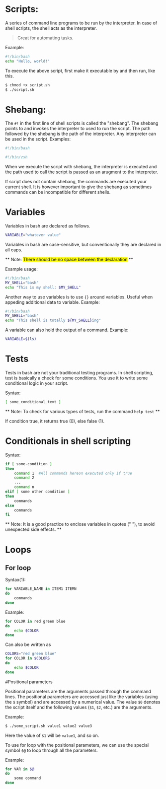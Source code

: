 # Scripts:

A series of command line programs to be run by the interpreter. In case of shell scripts, the shell acts as the interpreter.
> Great for automating tasks.

Example:

```bash
#!/bin/bash
echo "Hello, world!"
```

To execute the above script, first make it executable by and then run, like this.
```bash
$ chmod +x script.sh
$ ./script.sh
```

# Shebang:

The `#!` in the first line of shell scripts is called the "shebang". The shebang points to and invokes the interpreter to used to run the script. The path followed by the shebang is the path of the interpreter. Any interpreter can be used in the script. Examples:

```bash
#!/bin/bash

#!/bin/zsh
```

When we execute the script with shebang, the interpreter is executed and the path used to call the script is passed as an arugment to the interpreter.

If script does not contain shebang, the commands are executed your current shell. It is however important to give the shebang as sometimes commands can be incompatible for different shells.

# Variables

Variables in bash are declared as follows.

```bash
VARIABLE="whatever value"
```

Variables in bash are case-sensitive, but conventionally they are declared in all caps.

** Note: <mark>There should be no space between the declaration</mark> **

Example usage:

```bash
#!/bin/bash
MY_SHELL="bash"
echo "This is my shell: $MY_SHELL"
```

Another way to use variables is to use `{}` around variables. Useful when appeding additional data to variable. Example:

```bash
#!/bin/bash
MY_SHELL="bash"
echo "This shell is totally ${MY_SHELL}ing"
```

A variable can also hold the output of a command. Example:

```bash
VARIABLE=$(ls)
```

# Tests
Tests in bash are not your traditional testing programs. In shell scripting, test is basically a check for some conditions. You use it to write some conditional logic in your script.

Syntax:

```bash
[ some_conditional_text ]
```

** Note: To check for various types of tests, run the command `help test` **

If condition true, it returns true (0), else false (1).

# Conditionals in shell scripting

Syntax:
```bash
if [ some-condition ]
then
	command 1  #All commands hereon executed only if true
	command 2
	...
	command n
elif [ some other condition ]
then
	commands
else
	commands
fi
```

** Note: It is a good practice to enclose variables in quotes (" "), to avoid unexpected side effects. **

# Loops

## For loop

Syntax(1):

```bash
for VARIABLE_NAME in ITEM1 ITEMN
do
	commands
done
```

Example:
```bash
for COLOR in red green blue
do
	echo $COLOR
done
```

Can also be written as

```bash
COLORS="red green blue"
for COLOR in $COLORS
do
	echo $COLOR
done
```

#Positional parameters

Positional parameters are the arguments passed through the command lines. The positional parameters are accessed just like the variables (using the `$` symbol) and are accessed by a numerical value. The value `$0` denotes the script itself and the following values (`$1`, `$2`, etc.) are the arguments.

Example:


```bash
$ ./some_script.sh value1 value2 value3
```

Here the value of `$1` will be `value1`, and so on.

To use for loop with the positional parameters, we can use the special symbol `$@` to loop through all the parameters.

Example:

```bash
for VAR in $@
do
	some command
done
```
